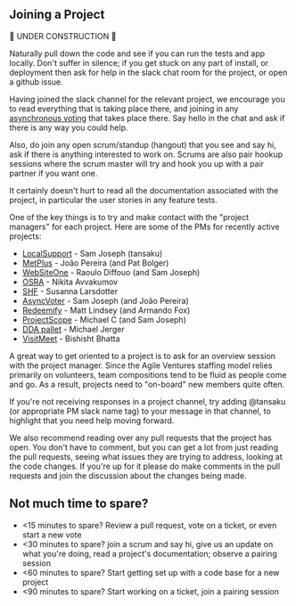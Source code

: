 Joining a Project
-----------------

:construction: UNDER CONSTRUCTION :construction:

Naturally pull down the code and see if you can run the tests and app locally.  Don't suffer in silence; if you get stuck on any part of install, or deployment then ask for help in the slack chat room for the project, or open a github issue.

Having joined the slack channel for the relevant project, we encourage you to read everything that is taking place there, and joining in any [asynchronous voting](https://github.com/AgileVentures/AgileVentures/blob/master/ASYNC_VOTING.md) that takes place there.  Say hello in the chat and ask if there is any way you could help.

Also, do join any open scrum/standup (hangout) that you see and say hi, ask if there is anything interested to work on.  Scrums are also pair hookup sessions where the scrum master will try and hook you up with a pair partner if you want one.

It certainly doesn't hurt to read all the documentation associated with the project, in particular the user stories in any feature tests.  

One of the key things is to try and make contact with the "project managers" for each project.  Here are some of the PMs for recently active projects:

* [LocalSupport](https://agileventures.slack.com/messages/localsupport/) - Sam Joseph (tansaku)
* [MetPlus](https://agileventures.slack.com/messages/metplus/) - João Pereira (and Pat Bolger)
* [WebSiteOne](https://agileventures.slack.com/messages/websiteone/) - Raoulo Diffouo (and Sam Joseph)
* [OSRA](https://agileventures.slack.com/messages/osra/) - Nikita Avvakumov
* [SHF](https://agileventures.slack.com/messages/shf-project/) - Susanna Larsdotter
* [AsyncVoter](https://agileventures.slack.com/messages/async_voter/) - Sam Joseph (and João Pereira)
* [Redeemify](https://agileventures.slack.com/messages/redeemify/) - Matt Lindsey (and Armando Fox)
* [ProjectScope](https://agileventures.slack.com/messages/projectscope/) - Michael C (and Sam Joseph)
* [DDA pallet](https://agileventures.slack.com/messages/dda-pallet/) - Michael Jerger
* [VisitMeet](https://agileventures.slack.com/messages/visitmeet/) - Bishisht Bhatta

A great way to get oriented to a project is to ask for an overview session with the project manager.
Since the Agile Ventures staffing model relies primarily on volunteers, team compositions tend to be fluid
as people come and go.  As a result, projects need to "on-board" new members quite often.

If you're not receiving responses in a project channel, try adding @tansaku (or appropriate PM slack name tag) to your message in that channel, to highlight that you need help moving forward.

We also recommend reading over any pull requests that the project has open.  You don't have to comment, but you can get a lot from just reading the pull requests, seeing what issues they are trying to address, looking at the code changes.  If you're up for it please do make comments in the pull requests and join the discussion about the changes being made.

Not much time to spare?
----------------------

* <15 minutes to spare?  Review a pull request, vote on a ticket, or even start a new vote
* <30 minutes to spare? join a scrum and say hi, give us an update on what you're doing, read a project's documentation; observe a pairing session
* <60 minutes to spare? Start getting set up with a code base for a new project
* <90 minutes to spare? Start working on a ticket, join a pairing session
